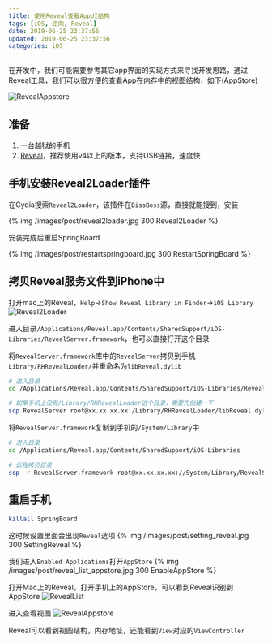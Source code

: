 ```yaml
---
title: 使用Reveal查看AppUI结构
tags: [iOS, 逆向, Reveal]
date: 2019-06-25 23:37:56
updated: 2019-06-25 23:37:56
categories: iOS
---
```


在开发中，我们可能需要参考其它app界面的实现方式来寻找开发思路，通过Reveal工具，我们可以很方便的查看App在内存中的视图结构，如下(AppStore)

<!-- more -->

![RevealAppstore](/images/post/reveal_appstore.png)

## 准备

1. 一台越狱的手机
2. [Reveal](https://xclient.info/s/reveal.html)，推荐使用v4以上的版本，支持USB链接，速度快

## 手机安装Reveal2Loader插件

在Cydia搜索`Reveal2Loader`，该插件在`BissBoss`源，直接就能搜到，安装

{% img /images/post/reveal2loader.jpg 300 Reveal2Loader %}

安装完成后重启SpringBoard

{% img /images/post/restartspringboard.jpg 300 RestartSpringBoard %}

## 拷贝Reveal服务文件到iPhone中

打开mac上的Reveal，`Help`->`Show Reveal Library in Finder`->`iOS Library`
![Reveal2Loader](/images/post/reveal_ios_library.png)

进入目录`/Applications/Reveal.app/Contents/SharedSupport/iOS-Libraries/RevealServer.framework`，也可以直接打开这个目录

将`RevealServer.framework`库中的`RevealServer`拷贝到手机`Library/RHRevealLoader/`并重命名为`libReveal.dylib`

```sh
# 进入目录
cd /Applications/Reveal.app/Contents/SharedSupport/iOS-Libraries/RevealServer.framework

# 如果手机上没有/Library/RHRevealLoader这个目录，需要先创建一下
scp RevealServer root@xx.xx.xx.xx:/Library/RHRevealLoader/libReveal.dylib
```

将`RevealServer.framework`复制到手机的`/System/Library`中

```sh
# 进入目录
cd /Applications/Reveal.app/Contents/SharedSupport/iOS-Libraries

# 远程拷贝目录
scp -r RevealServer.framework root@xx.xx.xx.xx://System/Library/RevealServer.framework
```

## 重启手机

```sh
killall SpringBoard
```

这时候设置里面会出现`Reveal`选项
{% img /images/post/setting_reveal.jpg 300 SettingReveal %}

我们进入`Enabled Applications`打开`AppStore`
{% img /images/post/reveal_list_appstore.jpg 300 EnableAppStore %}

打开Mac上的Reveal，打开手机上的AppStore，可以看到Reveal识别到AppStore
![RevealList](/images/post/reveal_list.png)

进入查看视图
![RevealAppstore](/images/post/reveal_appstore.png)

Reveal可以看到视图结构，内存地址，还能看到`View`对应的`ViewController`
